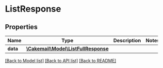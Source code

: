 # ListResponse

## Properties
Name | Type | Description | Notes
------------ | ------------- | ------------- | -------------
**data** | [**\Cakemail\Model\ListFullResponse**](ListFullResponse.md) |  | 

[[Back to Model list]](../../README.md#documentation-for-models) [[Back to API list]](../../README.md#documentation-for-api-endpoints) [[Back to README]](../../README.md)

